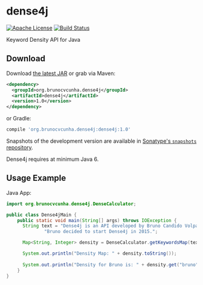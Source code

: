 dense4j
========

[![Apache License](http://img.shields.io/badge/license-ASL-blue.svg)](https://github.com/brunocvcunha/dense4j/blob/master/LICENSE)
[![Build Status](https://travis-ci.org/brunocvcunha/inutils4j.svg)](https://travis-ci.org/brunocvcunha/dense4j)

Keyword Density API for Java


Download
--------

Download [the latest JAR][1] or grab via Maven:
```xml
<dependency>
  <groupId>org.brunocvcunha.dense4j</groupId>
  <artifactId>dense4j</artifactId>
  <version>1.0</version>
</dependency>
```
or Gradle:
```groovy
compile 'org.brunocvcunha.dense4j:dense4j:1.0'
```

Snapshots of the development version are available in [Sonatype's `snapshots` repository][snap].

Dense4j requires at minimum Java 6.




Usage Example
--------

Java App:
```java
import org.brunocvcunha.dense4j.DenseCalculator;

public class Dense4jMain {
    public static void main(String[] args) throws IOException {
      String text = "Dense4j is an API developed by Bruno Candido Volpato da Cunha. " +
              "Bruno decided to start Dense4j in 2015.";

      Map<String, Integer> density = DenseCalculator.getKeywordsMap(text);

      System.out.println("Density Map: " + density.toString());
      
      System.out.println("Density for Bruno is: " + density.get("bruno"));
    }
}
```




 [1]: https://search.maven.org/remote_content?g=org.brunocvcunha.dense4j&a=dense4j&v=LATEST
 [snap]: https://oss.sonatype.org/content/repositories/snapshots/
